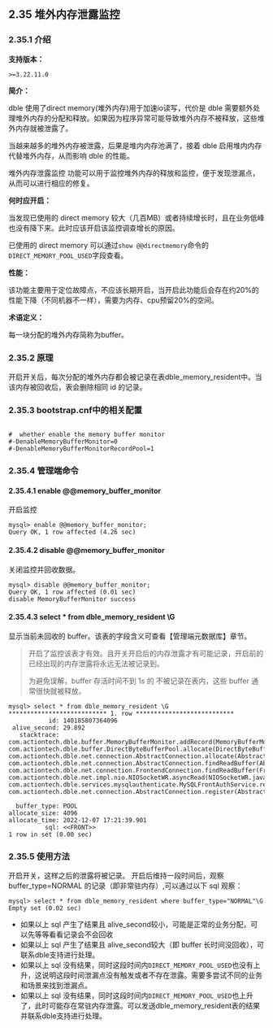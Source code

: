 ## 2.35 堆外内存泄露监控

### 2.35.1 介绍

**支持版本：**

`>=3.22.11.0`

**简介：**

dble 使用了direct memory(堆外内存)用于加速io读写，代价是 dble 需要额外处理堆外内存的分配和释放。如果因为程序异常可能导致堆外内存不被释放，这些堆外内存就被泄露了。

当越来越多的堆外内存被泄露，后果是堆内内存池满了，接着 dble 启用堆内内存代替堆外内存，从而影响 dble 的性能。

堆外内存泄露监控 功能可以用于监控堆外内存的释放和监控，便于发现泄漏点，从而可以进行相应的修复。


**何时应开启：**

当发现已使用的 direct memory 较大（几百MB）或者持续增长时，且在业务低峰也没有降下来。此时应该开启该监控调查增长的原因。

已使用的 direct memory 可以通过`show @@directmemory`命令的 `DIRECT_MEMORY_POOL_USED`字段查看。



**性能：**

该功能主要用于定位故障点，不应该长期开启，当开启此功能后会存在约20%的性能下降（不同机器不一样），需要为内存、cpu预留20%的空间。



**术语定义：**

每一块分配的堆外内存简称为buffer。


### 2.35.2 原理
开启开关后，每次分配的堆外内存都会被记录在表dble_memory_resident中。当该内存被回收后，表会删除相同 id 的记录。



### 2.35.3 bootstrap.cnf中的相关配置
```

#  whether enable the memory buffer monitor
#-DenableMemoryBufferMonitor=0
#-DenableMemoryBufferMonitorRecordPool=1
```

### 2.35.4 管理端命令
#### 2.35.4.1 enable @@memory_buffer_monitor
开启监控
```
mysql> enable @@memory_buffer_monitor;
Query OK, 1 row affected (4.26 sec)
```
#### 2.35.4.2 disable @@memory_buffer_monitor
关闭监控并回收数据。
```
mysql> disable @@memory_buffer_monitor;
Query OK, 1 row affected (0.01 sec)
disable MemoryBufferMonitor success
```
#### 2.35.4.3 select * from dble_memory_resident \G
显示当前未回收的 buffer。该表的字段含义可查看【管理端元数据库】章节。
> 开启了监控该表才有效。且开关开启后的内存泄露才有可能记录，开启前的已经出现的内存泄露将永远无法被记录到。
> 
> 为避免误解，buffer 存活时间不到 1s 的 不被记录在表内，这些 buffer 通常很快就被释放。

```
mysql> select * from dble_memory_resident \G
*************************** 1. row ***************************
           id: 140185807364096
 alive_second: 29.892
   stacktrace:
com.actiontech.dble.buffer.MemoryBufferMonitor.addRecord(MemoryBufferMonitor.java:80)
com.actiontech.dble.buffer.DirectByteBufferPool.allocate(DirectByteBufferPool.java:58)
com.actiontech.dble.net.connection.AbstractConnection.allocate(AbstractConnection.java:431)
com.actiontech.dble.net.connection.AbstractConnection.findReadBuffer(AbstractConnection.java:529)
com.actiontech.dble.net.connection.FrontendConnection.findReadBuffer(FrontendConnection.java:358)
com.actiontech.dble.net.impl.nio.NIOSocketWR.asyncRead(NIOSocketWR.java:358)
com.actiontech.dble.services.mysqlauthenticate.MySQLFrontAuthService.register(MySQLFrontAuthService.java:61)
com.actiontech.dble.net.connection.AbstractConnection.register(AbstractConnection.java:601)

  buffer_type: POOL
allocate_size: 4096
allocate_time: 2022-12-07 17:21:39.901
          sql: <<FRONT>>
1 row in set (0.00 sec)
```



### 2.35.5  使用方法
开启开关，这样之后的泄露将被记录。
开启后维持一段时间后，观察 buffer_type=NORMAL 的记录（即非常驻内存）,可以通过以下 sql 观察：
```
mysql> select * from dble_memory_resident where buffer_type="NORMAL"\G
Empty set (0.02 sec)
```
- 如果以上 sql 产生了结果且 alive_second较小，可能是正常的业务分配，可以先等等看看记录会不会回收
- 如果以上 sql 产生了结果且 alive_second较大（即 buffer 长时间没回收），可联系dble支持进行处理。
- 如果以上 sql 没有结果，同时这段时间内`DIRECT_MEMORY_POOL_USED`也没有上升，这说明这段时间泄漏点没有触发或者不存在泄露。需要多尝试不同的业务和场景来找到泄漏点。
- 如果以上 sql 没有结果，同时这段时间内`DIRECT_MEMORY_POOL_USED`也上升了，此时可能存在常驻内存泄露。可以发送dble_memory_resident表的结果并联系dble支持进行处理。